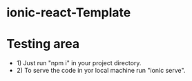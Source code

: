 # ionic-react-Template

<h1>Testing area</h1>
<ul>
  <li> 1)   Just run "npm i" in your  project directory.</li>
  <li> 2)   To serve the code in yor local machine run "ionic serve".</li>
</ul>  
